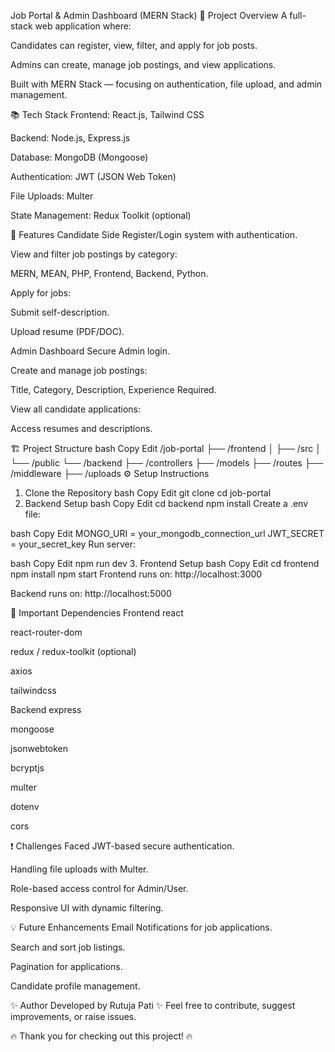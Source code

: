 Job Portal & Admin Dashboard (MERN Stack)
🚀 Project Overview
A full-stack web application where:

Candidates can register, view, filter, and apply for job posts.

Admins can create, manage job postings, and view applications.

Built with MERN Stack — focusing on authentication, file upload, and admin management.

📚 Tech Stack
Frontend: React.js, Tailwind CSS

Backend: Node.js, Express.js

Database: MongoDB (Mongoose)

Authentication: JWT (JSON Web Token)

File Uploads: Multer

State Management: Redux Toolkit (optional)

🎯 Features
Candidate Side
Register/Login system with authentication.

View and filter job postings by category:

MERN, MEAN, PHP, Frontend, Backend, Python.

Apply for jobs:

Submit self-description.

Upload resume (PDF/DOC).

Admin Dashboard
Secure Admin login.

Create and manage job postings:

Title, Category, Description, Experience Required.

View all candidate applications:

Access resumes and descriptions.

🏗️ Project Structure
bash
Copy
Edit
/job-portal
  ├── /frontend
  │     ├── /src
  │     └── /public
  └── /backend
        ├── /controllers
        ├── /models
        ├── /routes
        ├── /middleware
        ├── /uploads
⚙️ Setup Instructions
1. Clone the Repository
bash
Copy
Edit
git clone <repository-link>
cd job-portal
2. Backend Setup
bash
Copy
Edit
cd backend
npm install
Create a .env file:

bash
Copy
Edit
MONGO_URI = your_mongodb_connection_url
JWT_SECRET = your_secret_key
Run server:

bash
Copy
Edit
npm run dev
3. Frontend Setup
bash
Copy
Edit
cd frontend
npm install
npm start
Frontend runs on: http://localhost:3000

Backend runs on: http://localhost:5000

📂 Important Dependencies
Frontend
react

react-router-dom

redux / redux-toolkit (optional)

axios

tailwindcss

Backend
express

mongoose

jsonwebtoken

bcryptjs

multer

dotenv

cors

❗ Challenges Faced
JWT-based secure authentication.

Handling file uploads with Multer.

Role-based access control for Admin/User.

Responsive UI with dynamic filtering.

💡 Future Enhancements
Email Notifications for job applications.

Search and sort job listings.

Pagination for applications.

Candidate profile management.

✨ Author
Developed by Rutuja Pati ✨
Feel free to contribute, suggest improvements, or raise issues.

🔥 Thank you for checking out this project! 🔥

